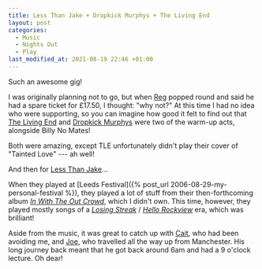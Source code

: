 ```yaml
---
title: Less Than Jake + Dropkick Murphys + The Living End
layout: post
categories:
  - Music
  - Nights Out
  - Play
last_modified_at: 2021-08-19 22:46 +01:00
---
```

Such an awesome gig!

I was originally planning not to go, but when [Reg](https://pictures.scholesmafia.co.uk/index.php/?profile=88) popped round and said he had a spare ticket for £17.50, I thought: "why not?" At this time I had no idea who were supporting, so you can imagine how good it felt to find out that [The Living End](http://thelivingend.com.au/) and [Dropkick Murphys](http://dropkickmurphys.com/) were two of the warm-up acts, alongside Billy No Mates!

Both were amazing, except TLE unfortunately didn't play their cover of "Tainted Love" --- ah well!

And then for [Less Than Jake](http://www.lessthanjake.com/)...

When they played at [Leeds Festival]({% post_url 2006-08-29-my-personal-festival %}), they played a lot of stuff from their then-forthcoming album _[In With The Out Crowd](https://en.wikipedia.org/wiki/In_with_the_Out_Crowd)_, which I didn't own. This time, however, they played mostly songs of a _[Losing Streak](https://en.wikipedia.org/wiki/Losing_Streak)_ / _[Hello Rockview](https://en.wikipedia.org/wiki/Hello_Rockview)_ era, which was brilliant!

Aside from the music, it was great to catch up with [Cait](https://pictures.scholesmafia.co.uk/index.php/?profile=7), who had been avoiding me, and [Joe](https://pictures.scholesmafia.co.uk/index.php/?profile=8), who travelled all the way up from Manchester. His long journey back meant that he got back around 6am and had a 9 o'clock lecture. Oh dear!
